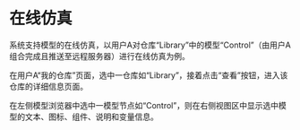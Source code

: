# 在线仿真

系统支持模型的在线仿真，以用户A对仓库“Library”中的模型“Control”（由用户A组合完成且推送至远程服务器）进行在线仿真为例。

在用户A“我的仓库”页面，选中一仓库如“Library”，接着点击“查看”按钮，进入该仓库的详细信息页面。

在左侧模型浏览器中选中一模型节点如“Control”，则在右侧视图区中显示选中模型的文本、图标、组件、说明和变量信息。

